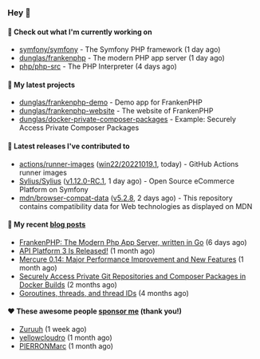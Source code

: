 ### Hey 👋

#### 👷 Check out what I'm currently working on

- [symfony/symfony](https://github.com/symfony/symfony) - The Symfony PHP framework (1 day ago)
- [dunglas/frankenphp](https://github.com/dunglas/frankenphp) - The modern PHP app server (1 day ago)
- [php/php-src](https://github.com/php/php-src) - The PHP Interpreter (4 days ago)

#### 🌱 My latest projects

- [dunglas/frankenphp-demo](https://github.com/dunglas/frankenphp-demo) - Demo app for FrankenPHP
- [dunglas/frankenphp-website](https://github.com/dunglas/frankenphp-website) - The website of FrankenPHP
- [dunglas/docker-private-composer-packages](https://github.com/dunglas/docker-private-composer-packages) - Example: Securely Access Private Composer Packages

#### 🔭 Latest releases I've contributed to

- [actions/runner-images](https://github.com/actions/runner-images) ([win22/20221019.1](https://github.com/actions/runner-images/releases/tag/win22%2F20221019.1), today) - GitHub Actions runner images
- [Sylius/Sylius](https://github.com/Sylius/Sylius) ([v1.12.0-RC.1](https://github.com/Sylius/Sylius/releases/tag/v1.12.0-RC.1), 1 day ago) - Open Source eCommerce Platform on Symfony
- [mdn/browser-compat-data](https://github.com/mdn/browser-compat-data) ([v5.2.8](https://github.com/mdn/browser-compat-data/releases/tag/v5.2.8), 2 days ago) - This repository contains compatibility data for Web technologies as displayed on MDN

#### 📜 My recent [blog posts](https://dunglas.fr)

- [FrankenPHP: The Modern Php App Server, written in Go](https://dunglas.dev/2022/10/frankenphp-the-modern-php-app-server-written-in-go/) (6 days ago)
- [API Platform 3 Is Released!](https://dunglas.dev/2022/09/api-platform-3-is-released/) (1 month ago)
- [Mercure 0.14: Major Performance Improvement and New Features](https://dunglas.dev/2022/09/mercure-0-14/) (1 month ago)
- [Securely Access Private Git Repositories and Composer Packages in Docker Builds](https://dunglas.dev/2022/08/securely-access-private-git-repositories-and-composer-packages-in-docker-builds/) (2 months ago)
- [Goroutines, threads, and thread IDs](https://dunglas.dev/2022/05/goroutines-threads-and-thread-ids/) (4 months ago)

#### ❤️ These awesome people [sponsor me](https://github.com/sponsors/dunglas) (thank you!)

- [Zuruuh](https://github.com/Zuruuh) (1 week ago)
- [yellowcloudro](https://github.com/yellowcloudro) (1 month ago)
- [PIERRONMarc](https://github.com/PIERRONMarc) (1 month ago)
